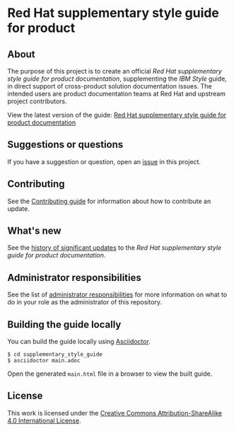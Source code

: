 # Red Hat supplementary style guide for product

## About

The purpose of this project is to create an official _Red Hat supplementary style guide for product documentation_, supplementing the _IBM Style_ guide, in direct support of cross-product solution documentation issues. The intended users are product documentation teams at Red Hat and upstream project contributors.

View the latest version of the guide: [Red Hat supplementary style guide for product documentation](https://redhat-documentation.github.io/supplementary-style-guide/)

## Suggestions or questions

If you have a suggestion or question, open an [issue](https://github.com/redhat-documentation/doc-style/issues) in this project.

## Contributing

See the [Contributing guide](CONTRIBUTING.md) for information about how to contribute an update.

## What's new

See the [history of significant updates](HISTORY.md) to the _Red Hat supplementary style guide for product documentation_.

## Administrator responsibilities

See the list of [administrator responsibilities](ADMIN.adoc) for more information on what to do in your role as the administrator of this repository.  

## Building the guide locally

You can build the guide locally using [Asciidoctor](https://asciidoctor.org/).

```
$ cd supplementary_style_guide
$ asciidoctor main.adoc
```

Open the generated `main.html` file in a browser to view the built guide.

## License

This work is licensed under the [Creative Commons Attribution-ShareAlike 4.0 International License](https://creativecommons.org/licenses/by-sa/4.0/).
